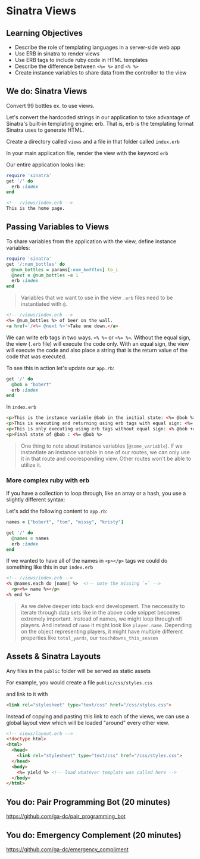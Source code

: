 # Sinatra Views

## Learning Objectives

- Describe the role of templating languages in a server-side web app
- Use ERB in sinatra to render views
- Use ERB tags to include ruby code in HTML templates
- Describe the difference between `<%= %>` and `<% %>`
- Create instance variables to share data from the controller to the view

## We do: Sinatra Views

Convert 99 bottles ex. to use views.

Let's convert the hardcoded strings in our application to take advantage of
Sinatra's built-in templating engine: erb. That is, erb is the templating format Sinatra uses to generate HTML.

Create a directory called `views` and a file in that folder called `index.erb`

In your main application file, render the view with the keyword `erb`

Our entire application looks like:

```ruby
require 'sinatra'
get '/' do
  erb :index
end
```

```html
<!-- /views/index.erb -->
This is the home page.
```

## Passing Variables to Views

To share variables from the application with the view, define instance variables:


```ruby
require 'sinatra'
get '/:num_bottles' do
  @num_bottles = params[:num_bottles].to_i
  @next = @num_bottles -= 1
  erb :index
end
```

> Variables that we want to use in the view `.erb` files need to be instantiated
with `@`.

```html
<!-- /views/index.erb -->
<%= @num_bottles %> of beer on the wall.
<a href='/<%= @next %>'>Take one down.</a>
```


We can write erb tags in two ways. `<% %>` or `<%= %>`. Without the equal sign,
the view (`.erb` file) will execute the code only. With an equal sign, the view
will execute the code and also place a string that is the return value of the
code that was executed.

To see this in action let's update our `app.rb`:

```ruby
get '/' do
  @bob = "bobert"
  erb :index
end
```

In `index.erb`
```html
<p>This is the instance variable @bob in the initial state: <%= @bob %></p>
<p>This is executing and returning using erb tags with equal sign: <%= @bob += "(using equals in erb)" %><p>
<p>This is only executing using erb tags without equal sign: <% @bob += "(not using equals in erb)" %><p>
<p>Final state of @bob : <%= @bob %>

```

> One thing to note about instance variables (`@some_variable`). If we
instantiate an instance variable in one of our routes, we can only use it in
that route and cooresponding view. Other routes won't be able to utilize it.

### More complex ruby with erb

If you have a collection to loop through, like an array or a hash, you use
a slightly different syntax:

Let's add the following content to `app.rb`:

```ruby
names = ["bobert", "tom", "missy", "kristy"]

get '/' do
  @names = names
  erb :index
end
```

If we wanted to have all of the names in `<p></p>` tags we could do something
like this in our `index.erb`

```html
<!-- /views/index.erb -->
<% @names.each do |name| %>  <!-- note the missing `=` -->
  <p><%= name %></p>
<% end %>
```

> As we delve deeper into back end development. The neccessity to iterate
through data sets like in the above code snippet becomes extremely important.
Instead of names, we might loop through nfl players. And instead of `name` it
might look like `player.name`. Depending on the object representing players, it
might have multiple different properties like `total_yards`, our
`touchdowns_this_season`

## Assets & Sinatra Layouts

Any files in the `public` folder will be served as static assets

For example, you would create a file `public/css/styles.css`

and link to it with

```html
<link rel="stylesheet" type="text/css" href="/css/styles.css">
```

Instead of copying and pasting this link to each of the views, we can use a
global layout view which will be loaded "around" every other view.

```html
<!-- views/layout.erb -->
<!doctype html>
<html>
  <head>
    <link rel="stylesheet" type="text/css" href="/css/styles.css">
  </head>
  <body>
    <%= yield %> <!-- load whatever template was called here -->
  </body>
</html>
```

## You do: Pair Programming Bot (20 minutes)

https://github.com/ga-dc/pair_programming_bot

## You do: Emergency Complement (20 minutes)

https://github.com/ga-dc/emergency_compliment


<!-- ## We do: Forms


Any input with a `name` attribute will show up as an element of `params`

Forms with a GET action are useful for search forms.

```html
<form method='get' action='/names'>
  <input type='search' name='student_name'>
  <input type='submit'>
</form>
```

> Keep an eye out on the URL when you submit this last form, you'll notice that
the url changes to whatever the action is as well as contains all of the
parameter values from the input tags.

> We can only do `get` and `post` with forms. This is not a limitation on REST,
but a limitation on HTML. We will see tomorrow during the lab theres a way to
kind of hack around these HTML limitations.

**Question**: What's the benefit of using GET requests with search forms? -->
